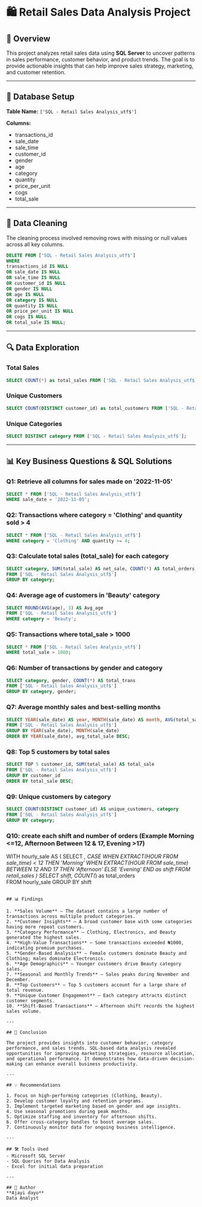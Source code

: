 # 🛍️ Retail Sales Data Analysis Project

## 📖 Overview
This project analyzes retail sales data using **SQL Server** to uncover patterns in sales performance, customer behavior, and product trends. The goal is to provide actionable insights that can help improve sales strategy, marketing, and customer retention.

---
## 🧱 Database Setup
**Table Name:** `['SQL - Retail Sales Analysis_utf$']`

**Columns:**
- transactions_id
- sale_date
- sale_time
- customer_id
- gender
- age
- category
- quantity
- price_per_unit
- cogs
- total_sale

---

## 🧹 Data Cleaning
The cleaning process involved removing rows with missing or null values across all key columns.

```sql
DELETE FROM ['SQL - Retail Sales Analysis_utf$'] 
WHERE 
transactions_id IS NULL
OR sale_date IS NULL
OR sale_time IS NULL
OR customer_id IS NULL
OR gender IS NULL
OR age IS NULL
OR category IS NULL
OR quantity IS NULL
OR price_per_unit IS NULL
OR cogs IS NULL
OR total_sale IS NULL;
```

---

## 🔍 Data Exploration
### Total Sales
```sql
SELECT COUNT(*) as total_sales FROM ['SQL - Retail Sales Analysis_utf$'];
```

### Unique Customers
```sql
SELECT COUNT(DISTINCT customer_id) as total_customers FROM ['SQL - Retail Sales Analysis_utf$'];
```

### Unique Categories
```sql
SELECT DISTINCT category FROM ['SQL - Retail Sales Analysis_utf$'];
```

---

## 📊 Key Business Questions & SQL Solutions

### Q1: Retrieve all columns for sales made on '2022-11-05'
```sql
SELECT * FROM ['SQL - Retail Sales Analysis_utf$']
WHERE sale_date = '2022-11-05';
```

### Q2: Transactions where category = 'Clothing' and quantity sold > 4
```sql
SELECT * FROM ['SQL - Retail Sales Analysis_utf$']
WHERE category = 'Clothing' AND quantity >= 4;
```

### Q3: Calculate total sales (total_sale) for each category
```sql
SELECT category, SUM(total_sale) AS net_sale, COUNT(*) AS total_orders
FROM ['SQL - Retail Sales Analysis_utf$']
GROUP BY category;
```

### Q4: Average age of customers in 'Beauty' category
```sql
SELECT ROUND(AVG(age), 3) AS Avg_age
FROM ['SQL - Retail Sales Analysis_utf$']
WHERE category = 'Beauty';
```

### Q5: Transactions where total_sale > 1000
```sql
SELECT * FROM ['SQL - Retail Sales Analysis_utf$']
WHERE total_sale > 1000;
```

### Q6: Number of transactions by gender and category
```sql
SELECT category, gender, COUNT(*) AS total_trans
FROM ['SQL - Retail Sales Analysis_utf$']
GROUP BY category, gender;
```

### Q7: Average monthly sales and best-selling months
```sql
SELECT YEAR(sale_date) AS year, MONTH(sale_date) AS month, AVG(total_sale) AS avg_total_sale
FROM ['SQL - Retail Sales Analysis_utf$']
GROUP BY YEAR(sale_date), MONTH(sale_date)
ORDER BY YEAR(sale_date), avg_total_sale DESC;
```

### Q8: Top 5 customers by total sales
```sql
SELECT TOP 5 customer_id, SUM(total_sale) AS total_sale
FROM ['SQL - Retail Sales Analysis_utf$']
GROUP BY customer_id
ORDER BY total_sale DESC;
```

### Q9: Unique customers by category
```sql
SELECT COUNT(DISTINCT customer_id) AS unique_customers, category
FROM ['SQL - Retail Sales Analysis_utf$']
GROUP BY category;

```
### Q10: create each shift and number of orders (Example Morning <=12, Afternoon Between 12 & 17, Evening >17)

WITH hourly_sale
AS
(
SELECT *,
    CASE
        WHEN EXTRACT(HOUR FROM sale_time) < 12 THEN 'Morning'
        WHEN EXTRACT(HOUR FROM sale_time) BETWEEN 12 AND 17 THEN 'Afternoon'
        ELSE 'Evening'
    END as shift
FROM retail_sales
)
SELECT 
    shift,
    COUNT(*) as total_orders    
FROM hourly_sale
GROUP BY shift

```

## 📊 Findings

1. **Sales Volume** — The dataset contains a large number of transactions across multiple product categories.
2. **Customer Insights** — A broad customer base with some categories having more repeat customers.
3. **Category Performance** — Clothing, Electronics, and Beauty generated the highest sales.
4. **High-Value Transactions** — Some transactions exceeded ₦1000, indicating premium purchases.
5. **Gender-Based Analysis** — Female customers dominate Beauty and Clothing; males dominate Electronics.
6. **Age Demographics** — Younger customers drive Beauty category sales.
7. **Seasonal and Monthly Trends** — Sales peaks during November and December.
8. **Top Customers** — Top 5 customers account for a large share of total revenue.
9. **Unique Customer Engagement** — Each category attracts distinct customer segments.
10. **Shift-Based Transactions** — Afternoon shift records the highest sales volume.

---

## 🧾 Conclusion

The project provides insights into customer behavior, category performance, and sales trends. SQL-based data analysis revealed opportunities for improving marketing strategies, resource allocation, and operational performance. It demonstrates how data-driven decision-making can enhance overall business productivity.

---

## 💡 Recommendations

1. Focus on high-performing categories (Clothing, Beauty).
2. Develop customer loyalty and retention programs.
3. Implement targeted marketing based on gender and age insights.
4. Use seasonal promotions during peak months.
5. Optimize staffing and inventory for afternoon shifts.
6. Offer cross-category bundles to boost average sales.
7. Continuously monitor data for ongoing business intelligence.

---

## 🛠️ Tools Used
- Microsoft SQL Server
- SQL Queries for Data Analysis
- Excel for initial data preparation

---

## 👤 Author
**Ajayi dayo**  
Data Analyst 
